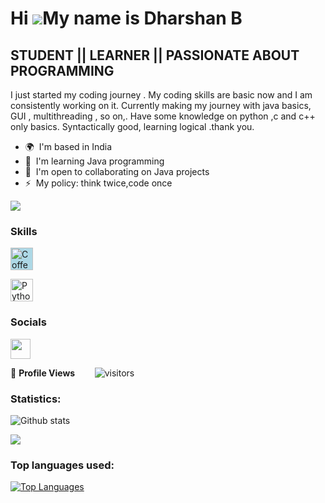 Hi ![](https://user-images.githubusercontent.com/18350557/176309783-0785949b-9127-417c-8b55-ab5a4333674e.gif)My name is Dharshan B
==================================================================================================================================

STUDENT || LEARNER || PASSIONATE ABOUT PROGRAMMING
--------------------------------------------------

I just started my coding journey . My coding skills are basic now and I am consistently working on it. Currently making my journey with java basics, GUI , multithreading , so on,. Have some knowledge on python ,c and c++ only basics. Syntactically good, learning logical .thank you.

* 🌍  I'm based in India
* 🧠  I'm learning Java programming
* 🤝  I'm open to collaborating on Java projects
* ⚡  My policy: think twice,code once


<a href="https://www.github.com/Dharshan-B" target="_blank" rel="noreferrer"><img
src="https://img.shields.io/github/followers/Dharshan-B?logo=github&style=for-the-badge&color=14b8a6&labelColor=1c1917" /></a>

### Skills


<p align="left">
<a href="https://coffeescript.org/" target="_blank" rel="noreferrer"><img src="https://raw.githubusercontent.com/danielcranney/readme-generator/main/public/icons/skills/coffeescript-colored.svg" width="36" style="background-color:lightblue;" height="36" alt="Coffeescript" ></a>

<a href="https://www.python.org/" target="_blank" rel="noreferrer"><img src="https://raw.githubusercontent.com/danielcranney/readme-generator/main/public/icons/skills/python-colored.svg" width="36" height="36" alt="Python" ></a>

</p>


### Socials

<p align="left"> <a href="https://www.github.com/Dharshan-B" target="_blank" rel="noreferrer"><img src="https://raw.githubusercontent.com/danielcranney/readme-generator/main/public/icons/socials/github.svg" width="32" height="32" /></a></p>

🌱 **Profile Views**&nbsp;&nbsp;&nbsp;&nbsp;&nbsp;&nbsp;&nbsp;
![visitors](https://profile-counter.glitch.me/Dharshan-B/count.svg?align=center)

### <b> Statistics:</b>
<!-- GITHUB STATISTICS -->
 ![Github stats](https://github-readme-stats.vercel.app/api?username=Dharshan-B) 


<a href="http://www.github.com/Dharshan-Bt"><img src="https://github-readme-streak-stats.herokuapp.com/?user=Dharshan-B&stroke=ffffff&background=27272a&ring=0891b2&fire=0891b2&currStreakNum=ffffff&currStreakLabel=0891b2&sideNums=ffffff&sideLabels=ffffff&dates=ffffff&hide_border=true" /></a>
### Top languages used:
<a href="https://github.com/Dharshan-B" align="left"><img src="https://github-readme-stats.vercel.app/api/top-langs/?username=Dharshan-B&langs_count=10&title_color=0891b2&text_color=ffffff&icon_color=0891b2&bg_color=27272a&hide_border=true&locale=en&custom_title=Top%20%Languages" alt="Top Languages" /></a>
